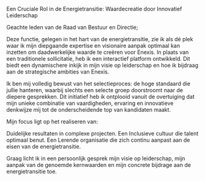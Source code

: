 Een Cruciale Rol in de Energietransitie: Waardecreatie door Innovatief Leiderschap

Geachte leden van de Raad van Bestuur en Directie;

Deze functie, gelegen in het hart van de energietransitie, zie ik als dé plek waar ik mijn diepgaande expertise en visionaire aanpak optimaal kan inzetten om daadwerkelijke waarde te creëren voor Enexis.
In plaats van een traditionele sollicitatie, heb ik een interactief platform ontwikkeld. Dit biedt een dynamischere inkijk in mijn visie op leiderschap en hoe ik bijdraag aan de strategische ambities van Enexis.

Ik ben mij volledig bewust van het selectieproces: de hoge standaard die jullie hanteren, waarbij slechts een selecte groep doorstroomt naar de diepere gesprekken. Dit initiatief heb ik ontplooid vanuit de overtuiging dat mijn unieke combinatie van vaardigheden, ervaring en innovatieve denkwijze mij tot de onderscheidende top van kandidaten maakt.

Mijn focus ligt op het realiseren van:

Duidelijke resultaten in complexe projecten.
Een Inclusieve cultuur die talent optimaal benut.
Een Lerende organisatie die zich continu aanpast aan de eisen van de energietransitie.


Graag licht ik in een persoonlijk gesprek mijn visie op leiderschap, mijn aanpak van de genoemde kernwaarden en mijn concrete bijdrage aan de energietransitie toe.
